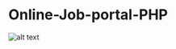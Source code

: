 # Online-Job-portal-PHP
![alt text](https://i.ibb.co/gwLPSyW/Screenshot-from-2022-10-31-21-24-19.png)
